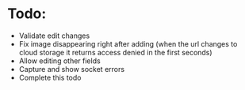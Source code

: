 # Todo:
- Validate edit changes
- Fix image disappearing right after adding (when the url changes to cloud storage it returns access denied in the first seconds)
- Allow editing other fields
- Capture and show socket errors
- Complete this todo
